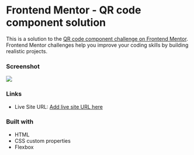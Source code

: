 # Frontend Mentor - QR code component solution

This is a solution to the [QR code component challenge on Frontend Mentor](https://www.frontendmentor.io/challenges/qr-code-component-iux_sIO_H). Frontend Mentor challenges help you improve your coding skills by building realistic projects. 

### Screenshot

![](./screenshot.jpg)


### Links

- Live Site URL: [Add live site URL here](https://your-live-site-url.com)

### Built with

- HTML
- CSS custom properties
- Flexbox

